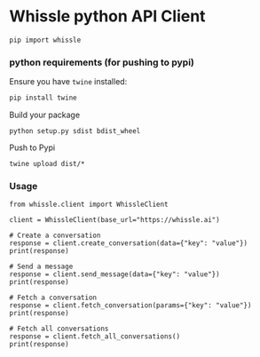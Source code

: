 # Whissle python API Client

```
pip import whissle
```

### python requirements (for pushing to pypi)

Ensure you have `twine` installed:

```bash
pip install twine
```

Build your package
```
python setup.py sdist bdist_wheel
```
Push to Pypi
```
twine upload dist/*
```
### Usage 

```
from whissle.client import WhissleClient

client = WhissleClient(base_url="https://whissle.ai")

# Create a conversation
response = client.create_conversation(data={"key": "value"})
print(response)

# Send a message
response = client.send_message(data={"key": "value"})
print(response)

# Fetch a conversation
response = client.fetch_conversation(params={"key": "value"})
print(response)

# Fetch all conversations
response = client.fetch_all_conversations()
print(response)

```

